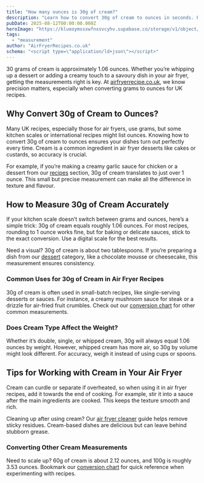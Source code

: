 ```yaml
---
title: "How many ounces is 30g of cream?"
description: "Learn how to convert 30g of cream to ounces in seconds. Perfect for air fryer recipes and precise measurements. Get accurate results now!"
pubDate: 2025-08-12T00:00:00.000Z
heroImage: "https://klueoymssxwfnxsvcyhv.supabase.co/storage/v1/object/public/md/how-many-ounces-is-30g-of-cream-d0ab9006.webp"
tags:
  - "measurement"
author: "AirFryerRecipes.co.uk"
schema: "<script type=\"application/ld+json\"></script>"
---
```


<p>30 grams of cream is approximately 1.06 ounces. Whether you’re whipping up a dessert or adding a creamy touch to a savoury dish in your air fryer, getting the measurements right is key. At <a href=https://www.airfryerrecipe.co.uk>airfryerrecipe.co.uk</a>, we know precision matters, especially when converting grams to ounces for UK recipes.</p>

<h2>Why Convert 30g of Cream to Ounces?</h2>  
<p>Many UK recipes, especially those for air fryers, use grams, but some kitchen scales or international recipes might list ounces. Knowing how to convert 30g of cream to ounces ensures your dishes turn out perfectly every time. Cream is a common ingredient in air fryer desserts like cakes or custards, so accuracy is crucial.</p>  
<p>For example, if you’re making a creamy garlic sauce for chicken or a dessert from our <a href=https://www.airfryerrecipe.co.uk/recipes>recipes</a> section, 30g of cream translates to just over 1 ounce. This small but precise measurement can make all the difference in texture and flavour.</p>  

<h2>How to Measure 30g of Cream Accurately</h2>  
<p>If your kitchen scale doesn’t switch between grams and ounces, here’s a simple trick: 30g of cream equals roughly 1.06 ounces. For most recipes, rounding to 1 ounce works fine, but for baking or delicate sauces, stick to the exact conversion. Use a digital scale for the best results.</p>  
<p>Need a visual? 30g of cream is about two tablespoons. If you’re preparing a dish from our <a href=https://www.airfryerrecipe.co.uk/recipe-category/dessert>dessert</a> category, like a chocolate mousse or cheesecake, this measurement ensures consistency.</p>  

<h3>Common Uses for 30g of Cream in Air Fryer Recipes</h3>  
<p>30g of cream is often used in small-batch recipes, like single-serving desserts or sauces. For instance, a creamy mushroom sauce for steak or a drizzle for air-fried fruit crumbles. Check out our <a href=https://www.airfryerrecipe.co.uk/air-fryer-conversion-chart>conversion chart</a> for other common measurements.</p>  

<h3>Does Cream Type Affect the Weight?</h3>  
<p>Whether it’s double, single, or whipped cream, 30g will always equal 1.06 ounces by weight. However, whipped cream has more air, so 30g by volume might look different. For accuracy, weigh it instead of using cups or spoons.</p>  

<h2>Tips for Working with Cream in Your Air Fryer</h2>  
<p>Cream can curdle or separate if overheated, so when using it in air fryer recipes, add it towards the end of cooking. For example, stir it into a sauce after the main ingredients are cooked. This keeps the texture smooth and rich.</p>  
<p>Cleaning up after using cream? Our <a href=https://www.airfryerrecipe.co.uk/air-fryer-cleaner>air fryer cleaner</a> guide helps remove sticky residues. Cream-based dishes are delicious but can leave behind stubborn grease.</p>  

<h3>Converting Other Cream Measurements</h3>  
<p>Need to scale up? 60g of cream is about 2.12 ounces, and 100g is roughly 3.53 ounces. Bookmark our <a href=https://www.airfryerrecipe.co.uk/air-fryer-conversion-chart>conversion chart</a> for quick reference when experimenting with recipes.</p>